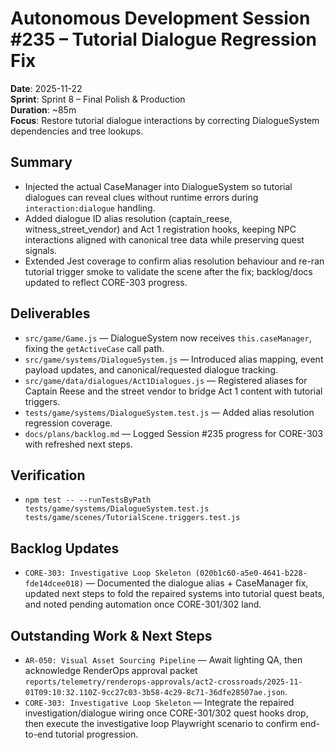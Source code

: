# Autonomous Development Session #235 – Tutorial Dialogue Regression Fix

**Date**: 2025-11-22  
**Sprint**: Sprint 8 – Final Polish & Production  
**Duration**: ~85m  
**Focus**: Restore tutorial dialogue interactions by correcting DialogueSystem dependencies and tree lookups.

## Summary
- Injected the actual CaseManager into DialogueSystem so tutorial dialogues can reveal clues without runtime errors during `interaction:dialogue` handling.
- Added dialogue ID alias resolution (captain_reese, witness_street_vendor) and Act 1 registration hooks, keeping NPC interactions aligned with canonical tree data while preserving quest signals.
- Extended Jest coverage to confirm alias resolution behaviour and re-ran tutorial trigger smoke to validate the scene after the fix; backlog/docs updated to reflect CORE-303 progress.

## Deliverables
- `src/game/Game.js` — DialogueSystem now receives `this.caseManager`, fixing the `getActiveCase` call path.
- `src/game/systems/DialogueSystem.js` — Introduced alias mapping, event payload updates, and canonical/requested dialogue tracking.
- `src/game/data/dialogues/Act1Dialogues.js` — Registered aliases for Captain Reese and the street vendor to bridge Act 1 content with tutorial triggers.
- `tests/game/systems/DialogueSystem.test.js` — Added alias resolution regression coverage.
- `docs/plans/backlog.md` — Logged Session #235 progress for CORE-303 with refreshed next steps.

## Verification
- `npm test -- --runTestsByPath tests/game/systems/DialogueSystem.test.js tests/game/scenes/TutorialScene.triggers.test.js`

## Backlog Updates
- `CORE-303: Investigative Loop Skeleton (020b1c60-a5e0-4641-b228-fde14dcee018)` — Documented the dialogue alias + CaseManager fix, updated next steps to fold the repaired systems into tutorial quest beats, and noted pending automation once CORE-301/302 land.

## Outstanding Work & Next Steps
- `AR-050: Visual Asset Sourcing Pipeline` — Await lighting QA, then acknowledge RenderOps approval packet `reports/telemetry/renderops-approvals/act2-crossroads/2025-11-01T09:10:32.110Z-9cc27c03-3b58-4c29-8c71-36dfe28507ae.json`.
- `CORE-303: Investigative Loop Skeleton` — Integrate the repaired investigation/dialogue wiring once CORE-301/302 quest hooks drop, then execute the investigative loop Playwright scenario to confirm end-to-end tutorial progression.
